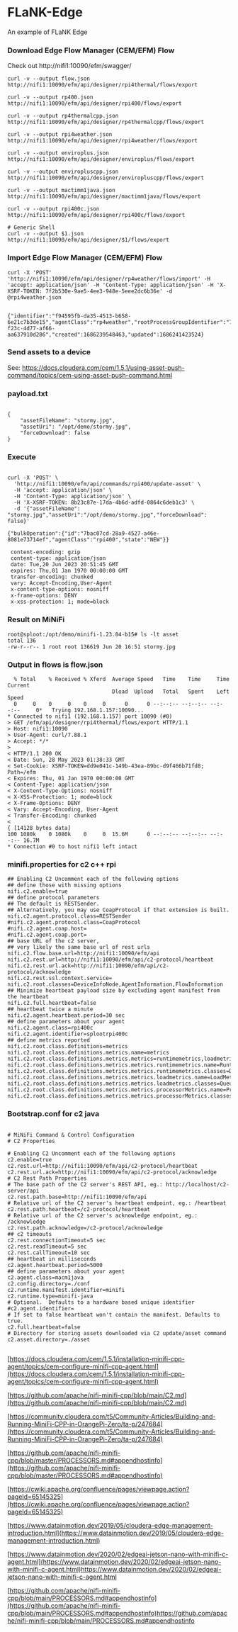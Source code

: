 # FLaNK-Edge
An example of FLaNK Edge


### Download Edge Flow Manager (CEM/EFM) Flow

Check out http://nifi1:10090/efm/swagger/


````
curl -v --output flow.json http://nifi1:10090/efm/api/designer/rpi4thermal/flows/export

curl -v --output rp400.json http://nifi1:10090/efm/api/designer/rpi400/flows/export

curl -v --output rp4thermalcpp.json http://nifi1:10090/efm/api/designer/rp4thermalcpp/flows/export

curl -v --output rpi4weather.json http://nifi1:10090/efm/api/designer/rpi4weather/flows/export

curl -v --output enviroplus.json http://nifi1:10090/efm/api/designer/enviroplus/flows/export

curl -v --output enviropluscpp.json http://nifi1:10090/efm/api/designer/enviropluscpp/flows/export

curl -v --output mactimm1java.json http://nifi1:10090/efm/api/designer/mactimm1java/flows/export

curl -v --output rpi400c.json http://nifi1:10090/efm/api/designer/rpi400c/flows/export

# Generic Shell
curl -v --output $1.json http://nifi1:10090/efm/api/designer/$1/flows/export

````

### Import Edge Flow Manager (CEM/EFM) Flow



````
curl -X 'POST' 'http://nifi1:10090/efm/api/designer/rp4weather/flows/import' -H 'accept: application/json' -H 'Content-Type: application/json' -H 'X-XSRF-TOKEN: 7f2b530e-9ae5-4ee3-948e-5eee2dc6b36e' -d  @rpi4weather.json
  

{"identifier":"f94595fb-da35-4513-b658-6e21c7b3de15","agentClass":"rp4weather","rootProcessGroupIdentifier":"7620b7cd-f23c-4d77-af66-aa637910d286","created":1686239548463,"updated":1686241423524}

````

### Send assets to a device

See: https://docs.cloudera.com/cem/1.5.1/using-asset-push-command/topics/cem-using-asset-push-command.html

### payload.txt

````

{
    "assetFileName": "stormy.jpg",
    "assetUri": "/opt/demo/stormy.jpg",
    "forceDownload": false
}

````

### Execute

````

curl -X 'POST' \
  'http://nifi1:10090/efm/api/commands/rpi400/update-asset' \
  -H 'accept: application/json' \
  -H 'Content-Type: application/json' \
  -H 'X-XSRF-TOKEN: 8b23c87e-17da-4b6d-adfd-0864c6deb1c3' \
  -d '{"assetFileName": "stormy.jpg","assetUri":"/opt/demo/stormy.jpg","forceDownload": false}'

{"bulkOperation":{"id":"7bac07cd-28a9-4527-a46e-8081e73714ef","agentClass":"rpi400","state":"NEW"}}

 content-encoding: gzip 
 content-type: application/json 
 date: Tue,20 Jun 2023 20:51:45 GMT 
 expires: Thu,01 Jan 1970 00:00:00 GMT 
 transfer-encoding: chunked 
 vary: Accept-Encoding,User-Agent 
 x-content-type-options: nosniff 
 x-frame-options: DENY 
 x-xss-protection: 1; mode=block

````

### Result on MiNiFi

````
root@sploot:/opt/demo/minifi-1.23.04-b15# ls -lt asset
total 136
-rw-r--r-- 1 root root 136619 Jun 20 16:51 stormy.jpg

````


### Output in flows is flow.json

````
  % Total    % Received % Xferd  Average Speed   Time    Time     Time  Current
                                 Dload  Upload   Total   Spent    Left  Speed
  0     0    0     0    0     0      0      0 --:--:-- --:--:-- --:--:--     0*   Trying 192.168.1.157:10090...
* Connected to nifi1 (192.168.1.157) port 10090 (#0)
> GET /efm/api/designer/rpi4thermal/flows/export HTTP/1.1
> Host: nifi1:10090
> User-Agent: curl/7.88.1
> Accept: */*
>
< HTTP/1.1 200 OK
< Date: Sun, 28 May 2023 01:38:33 GMT
< Set-Cookie: XSRF-TOKEN=dd9e041c-149b-43ea-89bc-d9f466b71fd8; Path=/efm
< Expires: Thu, 01 Jan 1970 00:00:00 GMT
< Content-Type: application/json
< X-Content-Type-Options: nosniff
< X-XSS-Protection: 1; mode=block
< X-Frame-Options: DENY
< Vary: Accept-Encoding, User-Agent
< Transfer-Encoding: chunked
<
{ [14128 bytes data]
100 1080k    0 1080k    0     0  15.6M      0 --:--:-- --:--:-- --:--:-- 16.7M
* Connection #0 to host nifi1 left intact
````

### minifi.properties for c2 c++ rpi

````
## Enabling C2 Uncomment each of the following options
## define those with missing options
nifi.c2.enable=true
## define protocol parameters
## The default is RESTSender.
## Alternatively, you may use CoapProtocol if that extension is built.
nifi.c2.agent.protocol.class=RESTSender
#nifi.c2.agent.protocol.class=CoapProtocol
#nifi.c2.agent.coap.host=
#nifi.c2.agent.coap.port=
## base URL of the c2 server,
## very likely the same base url of rest urls
nifi.c2.flow.base.url=http://nifi1:10090/efm/api
nifi.c2.rest.url=http://nifi1:10090/efm/api/c2-protocol/heartbeat
nifi.c2.rest.url.ack=http://nifi1:10090/efm/api/c2-protocol/acknowledge
nifi.c2.rest.ssl.context.service=
nifi.c2.root.classes=DeviceInfoNode,AgentInformation,FlowInformation
## Minimize heartbeat payload size by excluding agent manifest from the heartbeat
nifi.c2.full.heartbeat=false
## heartbeat twice a minute
nifi.c2.agent.heartbeat.period=30 sec
## define parameters about your agent
nifi.c2.agent.class=rpi400c
nifi.c2.agent.identifier=splootrpi400c
## define metrics reported
nifi.c2.root.class.definitions=metrics
nifi.c2.root.class.definitions.metrics.name=metrics
nifi.c2.root.class.definitions.metrics.metrics=runtimemetrics,loadmetrics,processorMetrics
nifi.c2.root.class.definitions.metrics.metrics.runtimemetrics.name=RuntimeMetrics
nifi.c2.root.class.definitions.metrics.metrics.runtimemetrics.classes=DeviceInfoNode,FlowInformation
nifi.c2.root.class.definitions.metrics.metrics.loadmetrics.name=LoadMetrics
nifi.c2.root.class.definitions.metrics.metrics.loadmetrics.classes=QueueMetrics,RepositoryMetrics
nifi.c2.root.class.definitions.metrics.metrics.processorMetrics.name=ProcessorMetric
nifi.c2.root.class.definitions.metrics.metrics.processorMetrics.classes=GetFileMetrics

````

### Bootstrap.conf for c2 java

````

# MiNiFi Command & Control Configuration
# C2 Properties

# Enabling C2 Uncomment each of the following options
c2.enable=true
c2.rest.url=http://nifi1:10090/efm/api/c2-protocol/heartbeat
c2.rest.url.ack=http://nifi1:10090/efm/api/c2-protocol/acknowledge
# C2 Rest Path Properties
# The base path of the C2 server's REST API, eg.: http://localhost/c2-server/api
c2.rest.path.base=http://nifi1:10090/efm/api
# Relative url of the C2 server's heartbeat endpoint, eg.: /heartbeat
c2.rest.path.heartbeat=/c2-protocol/heartbeat
# Relative url of the C2 server's acknowledge endpoint, eg.: /acknowledge
c2.rest.path.acknowledge=/c2-protocol/acknowledge
## c2 timeouts
c2.rest.connectionTimeout=5 sec
c2.rest.readTimeout=5 sec
c2.rest.callTimeout=10 sec
## heartbeat in milliseconds
c2.agent.heartbeat.period=5000
## define parameters about your agent
c2.agent.class=macm1java
c2.config.directory=./conf
c2.runtime.manifest.identifier=minifi
c2.runtime.type=minifi-java
# Optional.  Defaults to a hardware based unique identifier
#c2.agent.identifier=
# If set to false heartbeat won't contain the manifest. Defaults to true.
c2.full.heartbeat=false
# Directory for storing assets downloaded via C2 update/asset command
c2.asset.directory=./asset


````

[https://docs.cloudera.com/cem/1.5.1/installation-minifi-cpp-agent/topics/cem-configure-minifi-cpp-agent.html](https://docs.cloudera.com/cem/1.5.1/installation-minifi-cpp-agent/topics/cem-configure-minifi-cpp-agent.html)


[https://github.com/apache/nifi-minifi-cpp/blob/main/C2.md](https://github.com/apache/nifi-minifi-cpp/blob/main/C2.md)


[https://community.cloudera.com/t5/Community-Articles/Building-and-Running-MiniFi-CPP-in-OrangePi-Zero/ta-p/247684](https://community.cloudera.com/t5/Community-Articles/Building-and-Running-MiniFi-CPP-in-OrangePi-Zero/ta-p/247684)


[https://github.com/apache/nifi-minifi-cpp/blob/master/PROCESSORS.md#appendhostinfo](https://github.com/apache/nifi-minifi-cpp/blob/master/PROCESSORS.md#appendhostinfo)


[https://cwiki.apache.org/confluence/pages/viewpage.action?pageId=65145325](https://cwiki.apache.org/confluence/pages/viewpage.action?pageId=65145325)


[https://www.datainmotion.dev/2019/05/cloudera-edge-management-introduction.html](https://www.datainmotion.dev/2019/05/cloudera-edge-management-introduction.html)



[https://www.datainmotion.dev/2020/02/edgeai-jetson-nano-with-minifi-c-agent.html](https://www.datainmotion.dev/2020/02/edgeai-jetson-nano-with-minifi-c-agent.html)https://www.datainmotion.dev/2020/02/edgeai-jetson-nano-with-minifi-c-agent.html

[https://github.com/apache/nifi-minifi-cpp/blob/main/PROCESSORS.md#appendhostinfo](https://github.com/apache/nifi-minifi-cpp/blob/main/PROCESSORS.md#appendhostinfo)https://github.com/apache/nifi-minifi-cpp/blob/main/PROCESSORS.md#appendhostinfo
